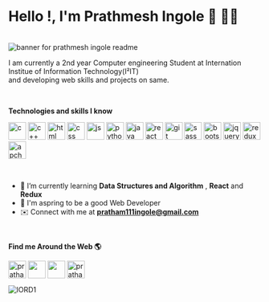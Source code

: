 # Hello !, I'm Prathmesh Ingole 🙌 👨‍💻
<br />
<img src="https://user-images.githubusercontent.com/91962775/162583011-f8623777-6795-4ac7-ad32-d1ed75f6b7ba.gif" alt="banner for prathmesh ingole readme">

<!-- <img src="https://user-images.githubusercontent.com/91962775/162559470-01e865b9-21b6-4f3f-a6b8-9edbdc00d65e.png" alt="banner for prathmesh ingole readme">
 -->
<!--  ![__________________________________________________________ (1)](https://user-images.githubusercontent.com/91962775/162583011-f8623777-6795-4ac7-ad32-d1ed75f6b7ba.gif) -->

 <br />

I am currently a 2nd year Computer engineering Student at Internation Institue of Information Technology(I²IT) 
<br />
and developing web skills and projects on same.
 
 <br    />
 
**Technologies and skills I know**
<!-- ![image](https://user-images.githubusercontent.com/91962775/162578842-46a2cd68-38c6-4e59-b549-4f0d3b6525cb.png) -->
<!-- ![image](https://user-images.githubusercontent.com/91962775/162578926-1e0d0430-7dff-46b8-a120-0bc904844248.png)
![image](https://user-images.githubusercontent.com/91962775/162579180-b9174cdc-350d-4e5e-9a30-87d0a7cdfb09.png)

![image](https://user-images.githubusercontent.com/91962775/162578950-e6382402-8f5a-43f1-964f-df84f453a78b.png) 
![image](https://user-images.githubusercontent.com/91962775/162579226-69d94071-bc4e-44ce-b06a-f1838f6b1371.png)
![image](https://user-images.githubusercontent.com/91962775/162579246-dce923f0-7720-4b8c-95fd-22c60dea3ccf.png)
![image](https://user-images.githubusercontent.com/91962775/162579262-ad53bba4-0b3a-4278-8389-7d2ff573c381.png)
![image](https://user-images.githubusercontent.com/91962775/162579299-4e5390b7-2e02-4abd-ab58-185c167ff996.png)
![image](https://user-images.githubusercontent.com/91962775/162579332-513ac8a9-76ba-4e9d-9222-d3e93bfb0bfe.png)
![image](https://user-images.githubusercontent.com/91962775/162579360-9acf6b66-01e3-4544-a446-e839f0d6e126.png)
![image-removebg-preview](https://user-images.githubusercontent.com/91962775/162583082-47c32f63-3e70-4b04-bfea-f22aa87e541b.png)
![image-removebg-preview (2)](https://user-images.githubusercontent.com/91962775/162583131-21c69ff1-bbec-4b18-92ce-34448d526178.png)
![image-removebg-preview (3)](https://user-images.githubusercontent.com/91962775/162583170-f87846b5-39e2-4663-b202-cd20db07f310.png)
![image-removebg-preview (4)](https://user-images.githubusercontent.com/91962775/162583208-669bd63e-b6b0-489b-a370-41006c704a69.png)
![image-removebg-preview (5)](https://user-images.githubusercontent.com/91962775/162583985-5dec6e07-73ad-4589-b928-d87a37572d3d.png)
![image-removebg-preview (6)](https://user-images.githubusercontent.com/91962775/162584197-3cf88eb6-8774-4d3b-83c0-459de1280a0b.png)
https://www.linkedin.com/in/prathmesh-ingole-28028a215
![image-removebg-preview (6)](https://user-images.githubusercontent.com/91962775/162584243-89e2c2df-2cd7-4483-bf68-acf70d6846b8.png)
![Uploading image-removebg-preview (7).png…]()
![image-removebg-preview (8)](https://user-images.githubusercontent.com/91962775/162584456-c37e4f8d-e3a4-4bbc-987f-3200646170e5.png)
![image-removebg-preview (9)](https://user-images.githubusercontent.com/91962775/162584558-aa3e905e-0894-48f3-82b9-3a7abd7f2c0f.png)
![image-removebg-preview (9)](https://user-images.githubusercontent.com/91962775/162584660-71fbaabc-1ff7-4f11-9b8f-659b84887c55.png)
![image-removebg-preview (11)](https://user-images.githubusercontent.com/91962775/162584727-cb2bd9a9-d763-40fd-80c6-ff801a40db8d.png)


-->

<p align="left">
<img src="https://user-images.githubusercontent.com/91962775/162578842-46a2cd68-38c6-4e59-b549-4f0d3b6525cb.png" alt="c" height="35">
<img src="https://user-images.githubusercontent.com/91962775/162578926-1e0d0430-7dff-46b8-a120-0bc904844248.png" alt="c++" height="35">
<img src="https://user-images.githubusercontent.com/91962775/162579180-b9174cdc-350d-4e5e-9a30-87d0a7cdfb09.png" alt="html" height="35">
<img src="https://user-images.githubusercontent.com/91962775/162578950-e6382402-8f5a-43f1-964f-df84f453a78b.png" alt="css" height="35">
<img src="https://user-images.githubusercontent.com/91962775/162579226-69d94071-bc4e-44ce-b06a-f1838f6b1371.png" alt="js" height="35">
<img src="https://user-images.githubusercontent.com/91962775/162579246-dce923f0-7720-4b8c-95fd-22c60dea3ccf.png" alt="python" height="35">
<img src="https://user-images.githubusercontent.com/91962775/162579262-ad53bba4-0b3a-4278-8389-7d2ff573c381.png" alt="java" height="35">
<img src="https://user-images.githubusercontent.com/91962775/162579299-4e5390b7-2e02-4abd-ab58-185c167ff996.png" alt="react" height="35">
<img src="https://user-images.githubusercontent.com/91962775/162579332-513ac8a9-76ba-4e9d-9222-d3e93bfb0bfe.png" alt="git" height="35">
<img src="https://user-images.githubusercontent.com/91962775/162579360-9acf6b66-01e3-4544-a446-e839f0d6e126.png" alt="sass" height="35">
<img src="https://user-images.githubusercontent.com/91962775/162583082-47c32f63-3e70-4b04-bfea-f22aa87e541b.png" alt="bootstrap" height="35">
<img src="https://user-images.githubusercontent.com/91962775/162583131-21c69ff1-bbec-4b18-92ce-34448d526178.png" alt="jquery" height="35">
<img src="https://user-images.githubusercontent.com/91962775/162583170-f87846b5-39e2-4663-b202-cd20db07f310.png" alt="redux" height="35">
<img src="https://user-images.githubusercontent.com/91962775/162583208-669bd63e-b6b0-489b-a370-41006c704a69.png" alt="apche cordova" height="35">
 
 </p>
 
 <br   />
 
 - 🌱  I’m currently learning **Data Structures and Algorithm** , **React** and **Redux**
 - 🎯  I'm aspring to be a good Web Developer
 - ✉️ Connect with me at **pratham111ingole@gmail.com** <img align="center" src="https://user-images.githubusercontent.com/91962775/162584727-cb2bd9a9-d763-40fd-80c6-ff801a40db8d.png" height="15"/> 
<br />

**Find me Around the Web 🌎**
<br />
<p align="left">
<a href="https://twitter.com/Pratham_ii" target="blank"><img align="center" src="https://user-images.githubusercontent.com/91962775/162583985-5dec6e07-73ad-4589-b928-d87a37572d3d.png" alt="pratham_ii" height="35" /></a>
<a href="https://www.linkedin.com/in/prathmesh-ingole-28028a215" target="blank"><img align="center" src="https://user-images.githubusercontent.com/91962775/162584456-c37e4f8d-e3a4-4bbc-987f-3200646170e5.png" height="35"/></a>
<a href="https://www.instagram.com/prathaml._.l/" target="blank"><img align="center" src="https://user-images.githubusercontent.com/91962775/162584660-71fbaabc-1ff7-4f11-9b8f-659b84887c55.png" height="35"/></a>
<a ><img align="center" src="https://user-images.githubusercontent.com/91962775/162584727-cb2bd9a9-d763-40fd-80c6-ff801a40db8d.png" height="35" alt="pratham111ingole@gmail.com" /></a>
 
 </p>
 
 <p><img align="left" src="https://github-readme-stats.vercel.app/api/top-langs?username=IORD1&show_icons=true&locale=en&layout=compact" alt="IORD1" /></p>

